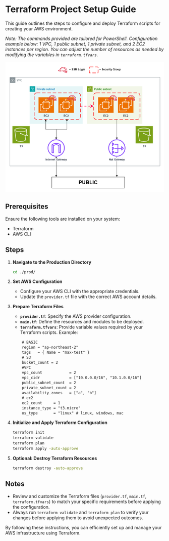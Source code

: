 # Terraform Project Setup Guide

This guide outlines the steps to configure and deploy Terraform scripts for creating your AWS environment.

*Note: The commands provided are tailored for PowerShell.*
*Configuration example below: 1 VPC, 1 public subnet, 1 private subnet, and 2 EC2 instances per region. You can adjust the number of resources as needed by modifying the variables in `terraform.tfvars`.*

![Architecture Diagram](./image/architecture.png)


## Prerequisites

Ensure the following tools are installed on your system:
- Terraform
- AWS CLI

## Steps

1. **Navigate to the Production Directory**
    ```bash
    cd ./prod/
    ```

2. **Set AWS Configuration**
   - Configure your AWS CLI with the appropriate credentials.
   - Update the `provider.tf` file with the correct AWS account details.

3. **Prepare Terraform Files**
    - **`provider.tf`**: Specify the AWS provider configuration.
    - **`main.tf`**: Define the resources and modules to be deployed.
    - **`terraform.tfvars`**: Provide variable values required by your Terraform scripts. Example:
    ```hcl
        # BASIC
        region = "ap-northeast-2"
        tags   = { Name = "max-test" }
        # S3
        bucket_count = 2
        #VPC
        vpc_count            = 2
        vpc_cidr             = ["10.0.0.0/16", "10.1.0.0/16"]
        public_subnet_count  = 2
        private_subnet_count = 2
        availability_zones   = ["a", "b"]
        # ec2
        ec2_count     = 1
        instance_type = "t3.micro"
        os_type       = "linux" # linux, windows, mac
    ```

4. **Initialize and Apply Terraform Configuration**
    ```bash
    terraform init
    terraform validate
    terraform plan
    terraform apply -auto-approve
    ```

5. **Optional: Destroy Terraform Resources**
    ```bash
    terraform destroy -auto-approve
    ```

## Notes
- Review and customize the Terraform files (`provider.tf`, `main.tf`, `terraform.tfvars`) to match your specific requirements before applying the configuration.
- Always run `terraform validate` and `terraform plan` to verify your changes before applying them to avoid unexpected outcomes.

By following these instructions, you can efficiently set up and manage your AWS infrastructure using Terraform.


